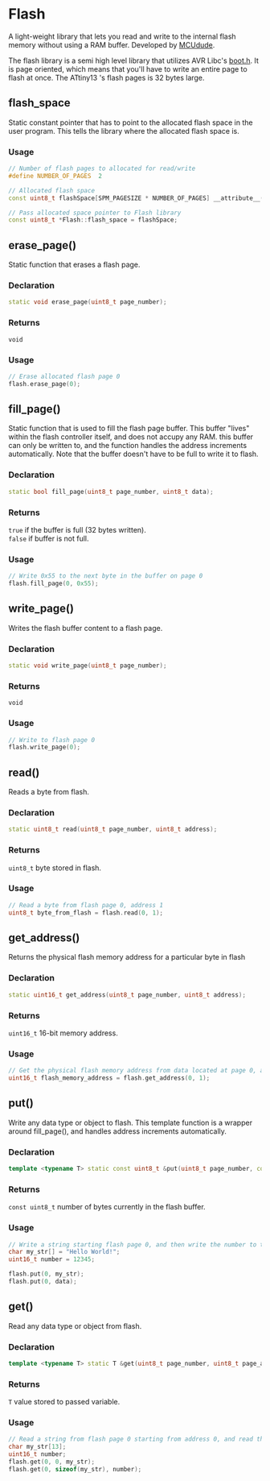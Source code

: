 # Flash
A light-weight library that lets you read and write to the internal flash memory without using a RAM buffer.
Developed by [MCUdude](https://github.com/MCUdude/).

The flash library is a semi high level library that utilizes AVR Libc's [boot.h](https://www.nongnu.org/avr-libc/user-manual/group__avr__boot.html). It is page oriented, which means that you'll have to write an entire page to flash at once. The ATtiny13 's flash pages is 32 bytes large.

## flash_space
Static constant pointer that has to point to the allocated flash space in the user program.
This tells the library where the allocated flash space is.

### Usage
```c++
// Number of flash pages to allocated for read/write
#define NUMBER_OF_PAGES  2

// Allocated flash space
const uint8_t flashSpace[SPM_PAGESIZE * NUMBER_OF_PAGES] __attribute__((aligned(SPM_PAGESIZE))) PROGMEM = {};

// Pass allocated space pointer to Flash library
const uint8_t *Flash::flash_space = flashSpace;
```


## erase_page()
Static function that erases a flash page.

### Declaration
```c++
static void erase_page(uint8_t page_number);
```

### Returns
`void`

### Usage
```c++
// Erase allocated flash page 0
flash.erase_page(0);
```


## fill_page()
Static function that is used to fill the flash page buffer. This buffer "lives" within the flash controller itself, and does not accupy any RAM. this buffer can only be written to, and the function handles the address increments automatically. Note that the buffer doesn't have to be full to write it to flash.

### Declaration
```c++
static bool fill_page(uint8_t page_number, uint8_t data);
```

### Returns
`true` if the buffer is full (32 bytes written).</br>
`false` if buffer is not full.

### Usage
```c++
// Write 0x55 to the next byte in the buffer on page 0
flash.fill_page(0, 0x55);
```


## write_page()
Writes the flash buffer content to a flash page.

### Declaration
```c++
static void write_page(uint8_t page_number);
```

### Returns
`void`

### Usage
```c++
// Write to flash page 0
flash.write_page(0);
```


## read()
Reads a byte from flash.

### Declaration
```c++
static uint8_t read(uint8_t page_number, uint8_t address);
```

### Returns
`uint8_t` byte stored in flash.

### Usage
```c++
// Read a byte from flash page 0, address 1
uint8_t byte_from_flash = flash.read(0, 1);
```


## get_address()
Returns the physical flash memory address for a particular byte in flash

### Declaration
```c++
static uint16_t get_address(uint8_t page_number, uint8_t address);
```

### Returns
`uint16_t` 16-bit memory address.

### Usage
```c++
// Get the physical flash memory address from data located at page 0, address 1
uint16_t flash_memory_address = flash.get_address(0, 1);
```


## put()
Write any data type or object to flash. This template function is a wrapper around fill_page(), and handles address increments automatically.

### Declaration
```c++
template <typename T> static const uint8_t &put(uint8_t page_number, const T &t);
```

### Returns
`const uint8_t` number of bytes currently in the flash buffer.

### Usage
```c++
// Write a string starting flash page 0, and then write the number to the same page
char my_str[] = "Hello World!";
uint16_t number = 12345;

flash.put(0, my_str);
flash.put(0, data);
```


## get()
Read any data type or object from flash.

### Declaration
```c++
template <typename T> static T &get(uint8_t page_number, uint8_t page_address, T &t)
```

### Returns
`T` value stored to passed variable.

### Usage
```c++
// Read a string from flash page 0 starting from address 0, and read the number afterwards
char my_str[13];
uint16_t number;
flash.get(0, 0, my_str);
flash.get(0, sizeof(my_str), number);
```